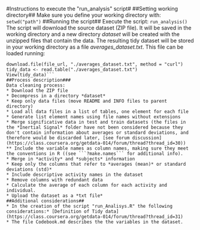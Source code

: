 #Instructions to execute the "run_analysis" script#
##Setting working directory##
Make sure you define your working directory with: 
```setwd("path")```
##Running the script##
Execute the script:
```run_analysis()```
The script will download the source dataset (ZIP file). It will be saved in the working directory and a new directory *dataset* will be created with the unzipped files that contain the data.
The resulting tidy dataset will be stored in your working directory as a file *averages_dataset.txt*. This file can be loaded running: 
```url <- "https://s3.amazonaws.com/coursera-uploads/user-f96e983fe124cac29d52475b/973501/asst-3/bdca6c40020511e5b476a914a92fd179.txt"
download.file(file_url, "./averages_dataset.txt", method = "curl")
tidy_data <- read.table("./averages_dataset.txt")
View(tidy_data)```
##Process description###
Data cleaning process:
* Download the ZIP file
* Decompress in a directory *dataset*
* Keep only data files (move README and INFO files to parent directory)
* Load all data files in a list of tables, one element for each file
* Generate list element names using file names without extensions
* Merge significative data in test and train datasets (the files in the *Inertial Signal* folder have not been considered because they don't contain information about averages or standard deviations, and therefore would be discarded later, [see forum discussion](https://class.coursera.org/getdata-014/forum/thread?thread_id=30))
** Include the variable names as column names, making sure they meet the conventions in R ((see ```?make.names``` for additional info).
* Merge in *activity* and *subjects* information
* Keep only the columns that refer to *averages (mean)* or standard deviations (std)*
* Include descriptive activity names in the dataset
* Remove columns with redundant data
* Calculate the average of each column for each activity and individual.
* Upload the dataset as a *txt file*
##Additional considerations##
* In the creation of the script "run_Analisys.R" the following considerations:* [Definition of Tidy data](https://class.coursera.org/getdata-014/forum/thread?thread_id=31)
* The file Codebook.md describes the the variables in the dataset.
